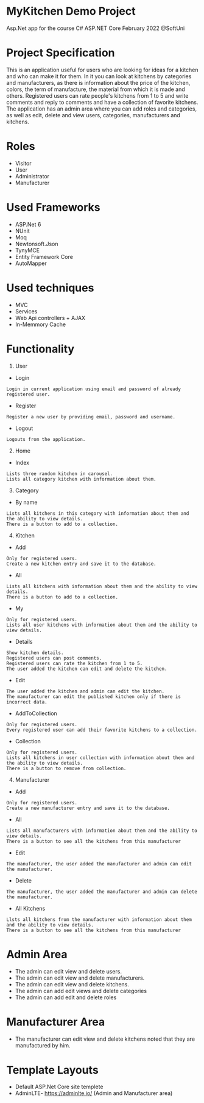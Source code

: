 # MyKitchen Demo Project 
Asp.Net app for the course C# ASP.NET Core February 2022 @SoftUni
# Project Specification
This is an application useful for users who are looking for ideas for a kitchen and who can make it for them. In it you can look at kitchens by categories and manufacturers, as there is information about the price of the kitchen, colors, the term of manufacture, the material from which it is made and others. Registered users can rate people's kitchens from 1 to 5 and write comments and reply to comments and have a collection of favorite kitchens.
The application has an admin area where you can add roles and categories, as well as edit, delete and view users, categories, manufacturers and kitchens.

# Roles
- Visitor
- User
- Administrator
- Manufacturer

# Used Frameworks
- ASP.Net 6
- NUnit
- Moq
- Newtonsoft.Json
- TynyMCE
- Entity Framework Core
- AutoMapper

# Used techniques
- MVC
- Services
- Web Api controllers + AJAX
- In-Memmory Cache

# Functionality
1. User
  - Login 
```
Login in current application using email and password of already registered user. 
```
  - Register
```
Register a new user by providing email, password and username. 
```
  - Logout 
```
Logouts from the application. 
```
2. Home
  - Index 
```
Lists three random kitchen in carousel.
Lists all category kitchen with information about them.
```
3. Category
  - By name 
```
Lists all kitchens in this category with information about them and the ability to view details.
There is a button to add to a collection.
```
4. Kitchen
  - Add
```
Only for registered users.
Create a new kitchen entry and save it to the database.
```
- All
```
Lists all kitchens with information about them and the ability to view details.
There is a button to add to a collection.
```
- My
```
Only for registered users.
Lists all user kitchens with information about them and the ability to view details.
```
- Details
```
Show kitchen details.
Registered users can post comments.
Registered users can rate the kitchen from 1 to 5.
The user added the kitchen can edit and delete the kitchen.
```
- Еdit
```
The user added the kitchen and admin can edit the kitchen.
The manufacturer can edit the published kitchen only if there is incorrect data.
```
- AddToCollection
```
Only for registered users.
Every registered user can add their favorite kitchens to a collection.
```
- Collection
```
Only for registered users.
Lists all kitchens in user collection with information about them and the ability to view details.
There is a button to remove from collection.
```
4. Manufacturer
  - Add
```
Only for registered users.
Create a new manufacturer entry and save it to the database.
```
- All
```
Lists all manufacturers with information about them and the ability to view details.
Тhere is a button to see all the kitchens from this manufacturer
```
- Еdit
```
The manufacturer, the user added the manufacturer and admin can edit the manufacturer.
```
- Delete
```
The manufacturer, the user added the manufacturer and admin can delete the manufacturer.
```
- All Kitchens
```
Llsts all kitchens from the manufacturer with information about them and the ability to view details.
Тhere is a button to see all the kitchens from this manufacturer
```
# Admin Area
- The admin can edit view and delete users.
- The admin can edit view and delete manufacturers.
- The admin can edit view and delete kitchens.
- The admin can add edit views and delete categories
-  The admin can add edit and delete roles

# Manufacturer Area
- The manufacturer can edit view and delete kitchens noted that they are manufactured by him.

# Template Layouts
- Default ASP.Net Core site templete 
- AdminLTE- https://adminlte.io/ (Admin and Manufacturer area)
